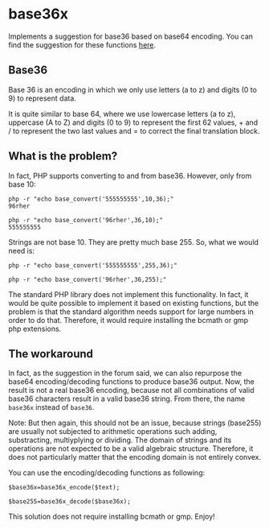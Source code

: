 # base36x

Implements a suggestion for base36 based on base64 encoding. You can find the suggestion for these functions [here](http://forums.phpfreaks.com/topic/218241-php-base36-encodingdecoding-for-textdata/).

## Base36

Base 36 is an encoding in which we only use letters (a to z) and digits (0 to 9) to represent data.

It is quite similar to base 64, where we use lowercase letters (a to z), uppercase (A to Z) and digits (0 to 9) to represent the first 62 values, + and / to represent the two last values and = to correct the final translation block.

## What is the problem?

In fact, PHP supports converting to and from base36. However, only from base 10:

	php -r "echo base_convert('555555555',10,36);"
	96rher

	php -r "echo base_convert('96rher',36,10);"
	555555555

Strings are not base 10. They are pretty much base 255. So, what we would need is:

	php -r "echo base_convert('555555555',255,36);"

	php -r "echo base_convert('96rher',36,255);"

The standard PHP library does not implement this functionality. In fact, it would be quite possible to implement it based on existing functions, but the problem is that the standard algorithm needs support for large numbers in order to do that. Therefore, it would require installing the bcmath or gmp php extensions.

## The workaround

In fact, as the suggestion in the forum said, we can also repurpose the base64 encoding/decoding functions to produce base36 output. Now, the result is not a real base36 encoding, because not all combinations of valid base36 characters result in a valid base36 string. From there, the name `base36x` instead of `base36`.

Note: But then again, this should not be an issue, because strings (base255) are usually not subjected to arithmetic operations such adding, substracting, multiyplying or dividing. The domain of strings and its operations are not expected to be a valid algebraic structure. Therefore, it does not particularly matter that the encoding domain is not entirely convex.

You can use the encoding/decoding functions as following:

	$base36x=base36x_encode($text);

	$base255=base36x_decode($base36x);

This solution does not require installing bcmath or gmp. Enjoy!

